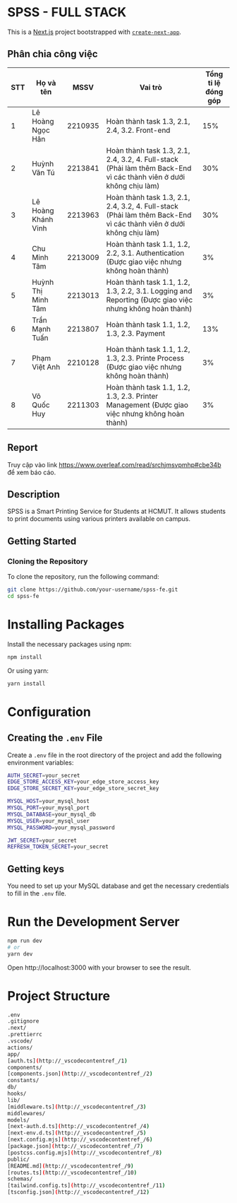 # SPSS - FULL STACK

This is a [Next.js](https://nextjs.org) project bootstrapped with [`create-next-app`](https://nextjs.org/docs/app/api-reference/cli/create-next-app).

## Phân chia công việc

| STT | Họ và tên           | MSSV    | Vai trò                                                                                                            | Tổng tỉ lệ đóng góp |
| --- | ------------------- | ------- | ------------------------------------------------------------------------------------------------------------------ | ------------------- |
| 1   | Lê Hoàng Ngọc Hân   | 2210935 | Hoàn thành task 1.3, 2.1, 2.4, 3.2. Front-end                                                                      | 15%                 |
| 2   | Huỳnh Văn Tú        | 2213841 | Hoàn thành task 1.3, 2.1, 2.4, 3.2, 4. Full-stack (Phải làm thêm Back-End vì các thành viên ở dưới không chịu làm) | 30%                 |
| 3   | Lê Hoàng Khánh Vinh | 2213963 | Hoàn thành task 1.3, 2.1, 2.4, 3.2, 4. Full-stack (Phải làm thêm Back-End vì các thành viên ở dưới không chịu làm) | 30%                 |
| 4   | Chu Minh Tâm        | 2213009 | Hoàn thành task 1.1, 1.2, 2.2, 3.1. Authentication (Được giao việc nhưng không hoàn thành)                         | 3%                  |
| 5   | Huỳnh Thị Minh Tâm  | 2213013 | Hoàn thành task 1.1, 1.2, 1.3, 2.2, 3.1. Logging and Reporting (Được giao việc nhưng không hoàn thành)             | 3%                  |
| 6   | Trần Mạnh Tuấn      | 2213807 | Hoàn thành task 1.1, 1.2, 1.3, 2.3. Payment                                                                        | 13%                 |
| 7   | Phạm Việt Anh       | 2210128 | Hoàn thành task 1.1, 1.2, 1.3, 2.3. Printe Process (Được giao việc nhưng không hoàn thành)                         | 3%                  |
| 8   | Võ Quốc Huy         | 2211303 | Hoàn thành task 1.1, 1.2, 1.3, 2.3. Printer Management (Được giao việc nhưng không hoàn thành)                     | 3%                  |

## Report

Truy cập vào link https://www.overleaf.com/read/srchjmsvpmhp#cbe34b để xem báo cáo.

## Description

SPSS is a Smart Printing Service for Students at HCMUT. It allows students to print documents using various printers available on campus.

## Getting Started

### Cloning the Repository

To clone the repository, run the following command:

```bash
git clone https://github.com/your-username/spss-fe.git
cd spss-fe
```

# Installing Packages

Install the necessary packages using npm:

```bash
npm install
```

Or using yarn:

```bash
yarn install
```

# Configuration

## Creating the `.env` File

Create a `.env` file in the root directory of the project and add the following environment variables:

```bash
AUTH_SECRET=your_secret
EDGE_STORE_ACCESS_KEY=your_edge_store_access_key
EDGE_STORE_SECRET_KEY=your_edge_store_secret_key

MYSQL_HOST=your_mysql_host
MYSQL_PORT=your_mysql_port
MYSQL_DATABASE=your_mysql_db
MYSQL_USER=your_mysql_user
MYSQL_PASSWORD=your_mysql_password

JWT_SECRET=your_secret
REFRESH_TOKEN_SECRET=your_secret
```

## Getting keys

You need to set up your MySQL database and get the necessary credentials to fill in the `.env` file.

# Run the Development Server

```bash
npm run dev
# or
yarn dev
```

Open http://localhost:3000 with your browser to see the result.

# Project Structure

```bash
.env
.gitignore
.next/
.prettierrc
.vscode/
actions/
app/
[auth.ts](http://_vscodecontentref_/1)
components/
[components.json](http://_vscodecontentref_/2)
constants/
db/
hooks/
lib/
[middleware.ts](http://_vscodecontentref_/3)
middlewares/
models/
[next-auth.d.ts](http://_vscodecontentref_/4)
[next-env.d.ts](http://_vscodecontentref_/5)
[next.config.mjs](http://_vscodecontentref_/6)
[package.json](http://_vscodecontentref_/7)
[postcss.config.mjs](http://_vscodecontentref_/8)
public/
[README.md](http://_vscodecontentref_/9)
[routes.ts](http://_vscodecontentref_/10)
schemas/
[tailwind.config.ts](http://_vscodecontentref_/11)
[tsconfig.json](http://_vscodecontentref_/12)
```
